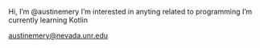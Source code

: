 Hi, I’m @austinemery
I’m interested in anyting related to programming
I’m currently learning Kotlin

austinemery@nevada.unr.edu
